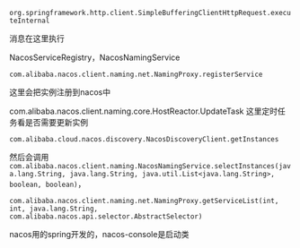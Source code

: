 `org.springframework.http.client.SimpleBufferingClientHttpRequest.executeInternal`

消息在这里执行

NacosServiceRegistry，NacosNamingService

`com.alibaba.nacos.client.naming.net.NamingProxy.registerService`

这里会把实例注册到nacos中

com.alibaba.nacos.client.naming.core.HostReactor.UpdateTask  这里定时任务看是否需要更新实例

`com.alibaba.cloud.nacos.discovery.NacosDiscoveryClient.getInstances`

然后会调用`com.alibaba.nacos.client.naming.NacosNamingService.selectInstances(java.lang.String, java.lang.String, java.util.List<java.lang.String>, boolean, boolean)`，

`com.alibaba.nacos.client.naming.net.NamingProxy.getServiceList(int, int, java.lang.String, com.alibaba.nacos.api.selector.AbstractSelector)`

nacos用的spring开发的，nacos-console是启动类